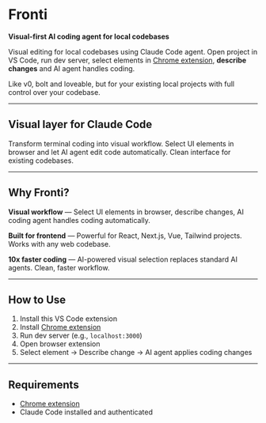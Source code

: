 # Fronti

**Visual-first AI coding agent for local codebases**

Visual editing for local codebases using Claude Code agent. Open project in VS Code, run dev server, select elements in [Chrome extension](https://chromewebstore.google.com/detail/visual-editor-ai/jojjbmgmggenijlkhjeaiodfoggjcjgj), **describe changes** and AI agent handles coding.

Like v0, bolt and loveable, but for your existing local projects with full control over your codebase.

---

## Visual layer for Claude Code

Transform terminal coding into visual workflow. Select UI elements in browser and let AI agent edit code automatically. Clean interface for existing codebases.

---

## Why Fronti?

**Visual workflow** — Select UI elements in browser, describe changes, AI coding agent handles coding automatically.

**Built for frontend** — Powerful for React, Next.js, Vue, Tailwind projects. Works with any web codebase.

**10x faster coding** — AI-powered visual selection replaces standard AI agents.
Clean, faster workflow.

---

## How to Use

1. Install this VS Code extension
2. Install [Chrome extension](https://chromewebstore.google.com/detail/visual-editor-ai/jojjbmgmggenijlkhjeaiodfoggjcjgj)
3. Run dev server (e.g., `localhost:3000`)
4. Open browser extension
5. Select element → Describe change → AI agent applies coding changes

---

## Requirements

- [Chrome extension](https://chromewebstore.google.com/detail/visual-editor-ai/jojjbmgmggenijlkhjeaiodfoggjcjgj)
- Claude Code installed and authenticated